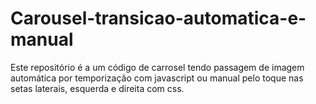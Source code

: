 # Carousel-transicao-automatica-e-manual
Este repositório é a um código de carrosel tendo passagem de imagem automática por temporização com javascript ou manual pelo toque nas setas laterais, esquerda e direita com css.
